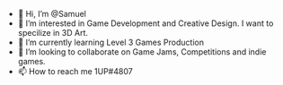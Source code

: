 - 👋 Hi, I’m @Samuel
- 👀 I’m interested in Game Development and Creative Design. I want to specilize in 3D Art.
- 🌱 I’m currently learning Level 3 Games Production
- 💞️ I’m looking to collaborate on Game Jams, Competitions and indie games.
- 📫 How to reach me 1UP#4807
